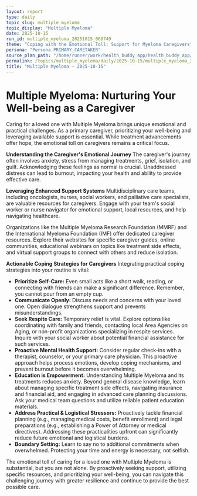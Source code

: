 ```yaml
---
layout: report
type: daily
topic_slug: multiple_myeloma
topic_display: "Multiple Myeloma"
date: 2025-10-15
run_id: multiple_myeloma_20251015_060749
theme: "Coping with the Emotional Toll: Support for Myeloma Caregivers"
persona: "Persona.PRIMARY_CARETAKER"
source_plan_path: "/home/runner/work/health_buddy_app/health_buddy_app/.results/multiple_myeloma/weekly_plan/2025-10-13/plan.json"
permalink: /topics/multiple_myeloma/daily/2025-10-15/multiple_myeloma_20251015_060749/
title: "Multiple Myeloma — 2025-10-15"
---
```


# Multiple Myeloma: Nurturing Your Well-being as a Caregiver

Caring for a loved one with Multiple Myeloma brings unique emotional and practical challenges. As a primary caregiver, prioritizing your well-being and leveraging available support is essential. While treatment advancements offer hope, the emotional toll on caregivers remains a critical focus.

**Understanding the Caregiver's Emotional Journey**
The caregiver's journey often involves anxiety, stress from managing treatments, grief, isolation, and guilt. Acknowledging these feelings as normal is crucial. Unaddressed distress can lead to burnout, impacting your health and ability to provide effective care.

**Leveraging Enhanced Support Systems**
Multidisciplinary care teams, including oncologists, nurses, social workers, and palliative care specialists, are valuable resources for caregivers. Engage with your team's social worker or nurse navigator for emotional support, local resources, and help navigating healthcare.

Organizations like the Multiple Myeloma Research Foundation (MMRF) and the International Myeloma Foundation (IMF) offer dedicated caregiver resources. Explore their websites for specific caregiver guides, online communities, educational webinars on topics like treatment side effects, and virtual support groups to connect with others and reduce isolation.

**Actionable Coping Strategies for Caregivers**
Integrating practical coping strategies into your routine is vital:

*   **Prioritize Self-Care:** Even small acts like a short walk, reading, or connecting with friends can make a significant difference. Remember, you cannot pour from an empty cup.
*   **Communicate Openly:** Discuss needs and concerns with your loved one. Open dialogue strengthens support and prevents misunderstandings.
*   **Seek Respite Care:** Temporary relief is vital. Explore options like coordinating with family and friends, contacting local Area Agencies on Aging, or non-profit organizations specializing in respite services. Inquire with your social worker about potential financial assistance for such services.
*   **Proactive Mental Health Support:** Consider regular check-ins with a therapist, counselor, or your primary care physician. This proactive approach helps process emotions, develop coping mechanisms, and prevent burnout before it becomes overwhelming.
*   **Education is Empowerment:** Understanding Multiple Myeloma and its treatments reduces anxiety. Beyond general disease knowledge, learn about managing specific treatment side effects, navigating insurance and financial aid, and engaging in advanced care planning discussions. Ask your medical team questions and utilize reliable patient education materials.
*   **Address Practical & Logistical Stressors:** Proactively tackle financial planning (e.g., managing medical costs, benefit enrollment) and legal preparations (e.g., establishing a Power of Attorney or medical directives). Addressing these practicalities upfront can significantly reduce future emotional and logistical burdens.
*   **Boundary Setting:** Learn to say no to additional commitments when overwhelmed. Protecting your time and energy is necessary, not selfish.

The emotional toll of caring for a loved one with Multiple Myeloma is substantial, but you are not alone. By proactively seeking support, utilizing specific resources, and prioritizing your well-being, you can navigate this challenging journey with greater resilience and continue to provide the best possible care.
